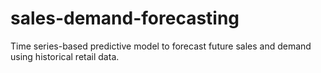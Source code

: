 # sales-demand-forecasting
Time series-based predictive model to forecast future sales and demand using historical retail data.
